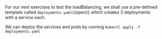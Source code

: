 For our next exercises to test the loadBalancing, we shall use a pre-defined template called `deployments.yaml`{{open}} which creates 3 deployments with a service each.

We can deploy the services and pods by running `kubectl apply -f deployments.yaml`

